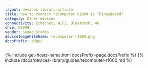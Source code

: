 ```yaml
---
layout: devices-library-article
title: How to connect reComputer R1000 to ThingsBoard?
category: Other devices
connectivity: Ethernet, WIFI, Bluetooth, 4G
chip: R1000
vendor: Seeed Studio
deviceImageFileName: recomputer-r1000.png
docsPrefix: edge/
---
```



{% include get-hosts-name.html docsPrefix=page.docsPrefix %}
{% include /docs/devices-library/guides/recomputer-r1000.md %}